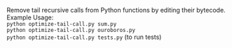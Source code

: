 Remove tail recursive calls from Python functions by editing their bytecode.  
Example Usage:  
`python optimize-tail-call.py sum.py`  
`python optimize-tail-call.py ouroboros.py`  
`python optimize-tail-call.py tests.py` (to run tests)  
